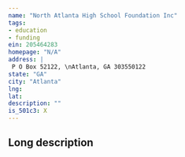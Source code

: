 ```yaml
---
name: "North Atlanta High School Foundation Inc"
tags:
- education
- funding
ein: 205464283
homepage: "N/A"
address: |
 P O Box 52122, \nAtlanta, GA 303550122
state: "GA"
city: "Atlanta"
lng: 
lat: 
description: ""
is_501c3: X
---
```


## Long description


